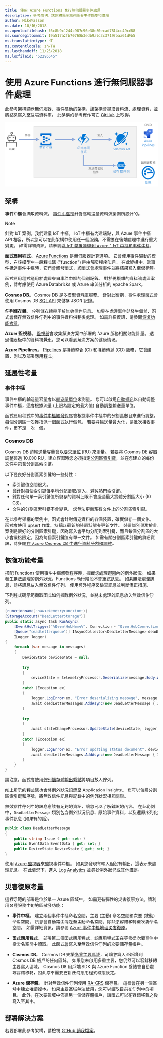 ```yaml
---
title: 使用 Azure Functions 進行無伺服器事件處理
description: 參考架構，該架構顯示無伺服器事件擷取和處理
author: MikeWasson
ms.date: 10/16/2018
ms.openlocfilehash: 76c8b9c1244c987c96e38e50ecad7814cc49cd88
ms.sourcegitcommit: 19a517a2fb70768b3edb9a7c3c37197baa61d9b5
ms.translationtype: HT
ms.contentlocale: zh-TW
ms.lasthandoff: 11/26/2018
ms.locfileid: "52295645"
---
```

# <a name="serverless-event-processing-using-azure-functions"></a>使用 Azure Functions 進行無伺服器事件處理

此參考架構顯示[無伺服器](https://azure.microsoft.com/solutions/serverless/)、事件驅動的架構，該架構會擷取資料流、處理資料，並將結果寫入至後端資料庫。 此架構的參考實作可在 [GitHub][github] 上取得。

![](./_images/serverless-event-processing.png)

## <a name="architecture"></a>架構

**事件中樞**會擷取資料流。 [事件中樞][eh]是針對高輸送量資料流案例所設計的。

> [!NOTE]
> 針對 IoT 案例，我們建議 IoT 中樞。 IoT 中樞有內建端點，與 Azure 事件中樞 API 相容，所以您可以在此架構中使用任一個服務，不需要在後端處理中進行重大變更。 如需詳細資訊，請參閱[將 IoT 裝置連線到 Azure：IoT 中樞和事件中樞][iot]。

**函式應用程式**。 [Azure Functions][functions] 是無伺服器計算選項。 它會使用事件驅動的模型，在該模型中一段程式碼 ("function") 是由觸發程序叫用。 在此架構中，當事件抵達事件中樞時，它們會觸發函式，該函式會處理事件並將結果寫入至儲存體。

函式應用程式適用於處理來自事件中樞的個別記錄。 對於更複雜的資料流處理案例，請考慮使用 Azure Databricks 或 Azure 串流分析的 Apache Spark。

**Cosmos DB**。 [Cosmos DB][cosmosdb] 是多模型資料庫服務。 針對此案例，事件處理函式會使用 Cosmos DB [SQL API][cosmosdb-sql] 來儲存 JSON 記錄。

**佇列儲存體**。 [佇列儲存體][queue]是用於無效信件訊息。 如果在處理事件時發生錯誤，函式會儲存無效信件佇列中的事件資料供稍後處理。 如需詳細資訊，請參閱[恢復功能考量](#resiliency-considerations)。

**Azure 監視器**。 [監視器][monitor]會收集解決方案中部署的 Azure 服務相關效能計量。 透過儀表板中的資料視覺化，您可以看到解決方案的健康情況。

**Azure Pipelines**。 [Pipelines][pipelines] 是持續整合 (CI) 和持續傳遞 (CD) 服務，它會建置、測試及部署應用程式。

## <a name="scalability-considerations"></a>延展性考量

### <a name="event-hubs"></a>事件中樞

事件中樞的輸送量容量會以[輸送量單位][eh-throughput]來測量。 您可以啟用[自動擴充][eh-autoscale]以自動調整事件中樞，這會根據流量 (上限為設定的最大值) 自動調整輸送量單位。

函式應用程式中的[事件中樞觸發程序][eh-trigger]會根據事件中樞中的分割區數目來進行調整。 每個分割區一次獲指派一個函式執行個體。 若要將輸送量最大化，請批次接收事件，而不是一次一個。

### <a name="cosmos-db"></a>Cosmos DB

Cosmos DB 的輸送量容量會以[要求單位][ru] (RU) 來測量。 若要將 Cosmos DB 容器調整超過 10,000 RU，建立容器時您必須指定[分割區索引鍵][partition-key]，並在您建立的每份文件中包含分割區索引鍵。

以下是良好分割區索引鍵的一些特性：

- 索引鍵值空間很大。 
- 會針對每個索引鍵值平均分配讀取/寫入，避免熱門索引鍵。
- 針對任何單一索引鍵值所儲存的資料上限不會超過最大實體分割區大小 (10 GB)。 
- 文件的分割區索引鍵不會變更。 您無法更新現有文件上的分割區索引鍵。 

在此參考架構的案例中，函式會針對傳送資料的各個裝置，確實儲存一個文件。 函式會使用 upsert 作業，持續以最新的裝置狀態來更新文件。 裝置識別碼對於此案例是很好的分割區索引鍵，因為寫入會平均分配到索引鍵，而且每個分割區的大小會嚴格限定，因為每個索引鍵值有單一文件。 如需有關分割區索引鍵的詳細資訊，請參閱[在 Azure Cosmos DB 中進行資料分割和調整][cosmosdb-scale]。

## <a name="resiliency-considerations"></a>恢復功能考量

搭配 Functions 使用事件中樞觸發程序時，攔截您處理迴圈內的例外狀況。 如果發生無法處理的例外狀況，Functions 執行階段不會重試訊息。 如果無法處理訊息，請將訊息放入無效信件佇列。 使用頻外程序來檢查訊息並判斷矯正措施。 

下列程式碼示範擷取函式如何攔截例外狀況，並將未處理的訊息放入無效信件佇列。

```csharp
[FunctionName("RawTelemetryFunction")]
[StorageAccount("DeadLetterStorage")]
public static async Task RunAsync(
    [EventHubTrigger("%EventHubName%", Connection = "EventHubConnection", ConsumerGroup ="%EventHubConsumerGroup%")]EventData[] messages,
    [Queue("deadletterqueue")] IAsyncCollector<DeadLetterMessage> deadLetterMessages,
    ILogger logger)
{
    foreach (var message in messages)
    {
        DeviceState deviceState = null;

        try
        {
            deviceState = telemetryProcessor.Deserialize(message.Body.Array, logger);
        }
        catch (Exception ex)
        {
            logger.LogError(ex, "Error deserializing message", message.SystemProperties.PartitionKey, message.SystemProperties.SequenceNumber);
            await deadLetterMessages.AddAsync(new DeadLetterMessage { Issue = ex.Message, EventData = message });
        }

        try
        {
            await stateChangeProcessor.UpdateState(deviceState, logger);
        }
        catch (Exception ex)
        {
            logger.LogError(ex, "Error updating status document", deviceState);
            await deadLetterMessages.AddAsync(new DeadLetterMessage { Issue = ex.Message, EventData = message, DeviceState = deviceState });
        }
    }
}
```

請注意，函式會使用[佇列儲存體輸出繫結][queue-binding]將項目放入佇列。

如上所示的程式碼也會將例外狀況記錄至 Application Insights。 您可以使用分割區索引鍵和序號，將無效信件訊息與記錄中的例外狀況相互關聯。 

無效信件佇列中的訊息應該有足夠的資訊，讓您可以了解錯誤的內容。 在此範例中，`DeadLetterMessage` 類別包含例外狀況訊息、原始事件資料，以及還原序列化事件訊息 (如果有的話)。 

```csharp
public class DeadLetterMessage
{
    public string Issue { get; set; }
    public EventData EventData { get; set; }
    public DeviceState DeviceState { get; set; }
}
```

使用 [Azure 監視器][monitor]來監視事件中樞。 如果您發現有輸入但沒有輸出，這表示未處理訊息。 在此情況下，進入 [Log Analytics][log-analytics] 並尋找例外狀況或其他錯誤。

## <a name="disaster-recovery-considerations"></a>災害復原考量

這裡示範的部署是位於單一 Azure 區域中。 如需更有彈性的災害復原方法，請利用各種服務中的地區散發功能：

- **事件中樞**。 建立兩個事件中樞命名空間，主要 (主動) 命名空間和次要 (被動) 命名空間。 訊息會自動路由傳送至主動命名空間，除非您容錯移轉至次要命名空間。 如需詳細資訊，請參閱 [Azure 事件中樞地理災害復原][eh-dr]。

- **函式應用程式**。 部署第二個函式應用程式，該應用程式正在等候從次要事件中樞命名空間中讀取。 此函式會寫入至無效信件佇列的次要儲存體帳戶。

- **Cosmos DB**。 Cosmos DB 支援[多重主要區域][cosmosdb-geo]，可讓您寫入至新增到 Cosmos DB 帳戶的任何區域。 如果您未啟用多重主要，您仍然可以容錯移轉主要寫入區域。 Cosmos DB 用戶端 SDK 與 Azure Function 繫結會自動處理容錯移轉，因此您不需要更新任何應用程式組態設定。

- **Azure 儲存體**。 針對無效信件佇列使用 [RA-GRS][ra-grs] 儲存體。 這樣會在另一個區域中建立唯讀複本。 如果主要區域無法使用，您可以讀取目前在佇列中的項目。 此外，在次要區域中佈建另一個儲存體帳戶，讓函式可以在容錯移轉之後寫入至其中。

## <a name="deploy-the-solution"></a>部署解決方案

若要部署此參考架構，請檢視 [GitHub 讀我檔案][readme]。 

<!-- links -->

[cosmosdb]: /azure/cosmos-db/introduction
[cosmosdb-geo]: /azure/cosmos-db/distribute-data-globally
[cosmosdb-scale]: /azure/cosmos-db/partition-data
[cosmosdb-sql]: /azure/cosmos-db/sql-api-introduction
[eh]: /azure/event-hubs/
[eh-autoscale]: /azure/event-hubs/event-hubs-auto-inflate
[eh-dr]: /azure/event-hubs/event-hubs-geo-dr
[eh-throughput]: /azure/event-hubs/event-hubs-features#throughput-units
[eh-trigger]: /azure/azure-functions/functions-bindings-event-hubs
[functions]: /azure/azure-functions/functions-overview
[iot]: /azure/iot-hub/iot-hub-compare-event-hubs
[log-analytics]: /azure/log-analytics/log-analytics-queries
[monitor]: /azure/azure-monitor/overview
[partition-key]: /azure/cosmos-db/partition-data
[pipelines]: /azure/devops/pipelines/index
[queue]: /azure/storage/queues/storage-queues-introduction
[queue-binding]: /azure/azure-functions/functions-bindings-storage-queue#output
[ra-grs]: /azure/storage/common/storage-redundancy-grs
[ru]: /azure/cosmos-db/request-units

[github]: https://github.com/mspnp/serverless-reference-implementation
[readme]: https://github.com/mspnp/serverless-reference-implementation/blob/master/README.md
